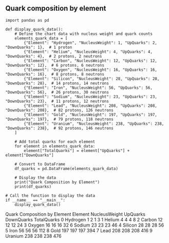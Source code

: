 ## Quark composition by element

```
import pandas as pd

def display_quark_data():
    # Define the chart data with nucleus weight and quark counts
    elements_quark_data = [
        {"Element": "Hydrogen", "NucleusWeight": 1, "UpQuarks": 2, "DownQuarks": 1},  # 1 proton
        {"Element": "Helium", "NucleusWeight": 4, "UpQuarks": 4, "DownQuarks": 4},  # 2 protons, 2 neutrons
        {"Element": "Carbon", "NucleusWeight": 12, "UpQuarks": 12, "DownQuarks": 12},  # 6 protons, 6 neutrons
        {"Element": "Oxygen", "NucleusWeight": 16, "UpQuarks": 16, "DownQuarks": 16},  # 8 protons, 8 neutrons
        {"Element": "Silicon", "NucleusWeight": 28, "UpQuarks": 28, "DownQuarks": 28},  # 14 protons, 14 neutrons
        {"Element": "Iron", "NucleusWeight": 56, "UpQuarks": 56, "DownQuarks": 56},  # 26 protons, 30 neutrons
        {"Element": "Sodium", "NucleusWeight": 23, "UpQuarks": 23, "DownQuarks": 23},  # 11 protons, 12 neutrons
        {"Element": "Lead", "NucleusWeight": 208, "UpQuarks": 208, "DownQuarks": 208},  # 82 protons, 126 neutrons
        {"Element": "Gold", "NucleusWeight": 197, "UpQuarks": 197, "DownQuarks": 197},  # 79 protons, 118 neutrons
        {"Element": "Uranium", "NucleusWeight": 238, "UpQuarks": 238, "DownQuarks": 238},  # 92 protons, 146 neutrons
    ]

    # Add total quarks for each element
    for element in elements_quark_data:
        element["TotalQuarks"] = element["UpQuarks"] + element["DownQuarks"]

    # Convert to DataFrame
    df_quarks = pd.DataFrame(elements_quark_data)

    # Display the data
    print("Quark Composition by Element")
    print(df_quarks)

# Call the function to display the data
if __name__ == "__main__":
    display_quark_data()

```

Quark Composition by Element
    Element  NucleusWeight  UpQuarks  DownQuarks  TotalQuarks
0  Hydrogen              1         2           1            3
1    Helium              4         4           4            8
2    Carbon             12        12          12           24
3    Oxygen             16        16          16           32
6    Sodium             23        23          23           46
4   Silicon             28        28          28           56
5      Iron             56        56          56          112
8      Gold            197       197         197          394
7      Lead            208       208         208          416
9   Uranium            238       238         238          476

